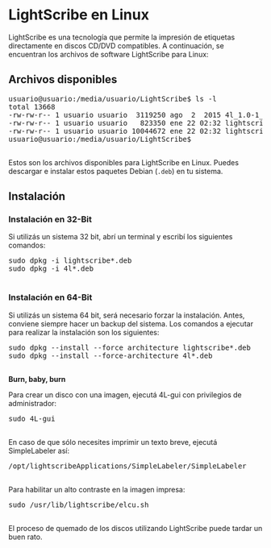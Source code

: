 <!DOCTYPE html>
<html lang="es">
<head>
    <meta charset="UTF-8">
    <meta name="viewport" content="width=device-width, initial-scale=1.0">
</head>
<body>
    <h1>LightScribe en Linux</h1>
    <p>LightScribe es una tecnología que permite la impresión de etiquetas directamente en discos CD/DVD compatibles. A continuación, se encuentran los archivos de software LightScribe para Linux:</p>
    <h2>Archivos disponibles</h2>
    <pre>
usuario@usuario:/media/usuario/LightScribe$ ls -l
total 13668
-rw-rw-r-- 1 usuario usuario  3119250 ago  2  2015 4l_1.0-1_i386.deb
-rw-rw-r-- 1 usuario usuario   823350 ene 22 02:32 lightscribe-1.18.27.10-linux-2.6-intel.deb
-rw-rw-r-- 1 usuario usuario 10044672 ene 22 02:32 lightscribeApplications-1.18.15.1-linux-2.6-intel.deb
usuario@usuario:/media/usuario/LightScribe$ 
    </pre>
    <p>Estos son los archivos disponibles para LightScribe en Linux. Puedes descargar e instalar estos paquetes Debian (<code>.deb</code>) en tu sistema.</p>
    <h2>Instalación</h2>
    <h3>Instalación en 32-Bit</h3>
    <p>Si utilizás un sistema 32 bit, abrí un terminal y escribí los siguientes comandos:</p>
    <pre>
sudo dpkg -i lightscribe*.deb
sudo dpkg -i 4l*.deb
    </pre>
    <h3>Instalación en 64-Bit</h3>
    <p>Si utilizás un sistema 64 bit, será necesario forzar la instalación. Antes, conviene siempre hacer un backup del sistema. Los comandos a ejecutar para realizar la instalación son los siguientes:</p>
    <pre>
sudo dpkg --install --force architecture lightscribe*.deb
sudo dpkg --install --force-architecture 4l*.deb
    </pre>
    <p><strong>Burn, baby, burn</strong></p>
    <p>Para crear un disco con una imagen, ejecutá 4L-gui con privilegios de administrador:</p>
    <pre>
sudo 4L-gui
    </pre>
    <p>En caso de que sólo necesites imprimir un texto breve, ejecutá SimpleLabeler así:</p>
    <pre>
/opt/lightscribeApplications/SimpleLabeler/SimpleLabeler
    </pre>
    <p>Para habilitar un alto contraste en la imagen impresa:</p>
    <pre>
sudo /usr/lib/lightscribe/elcu.sh
    </pre>
    <p>El proceso de quemado de los discos utilizando LightScribe puede tardar un buen rato.</p>
</body>
</html>

